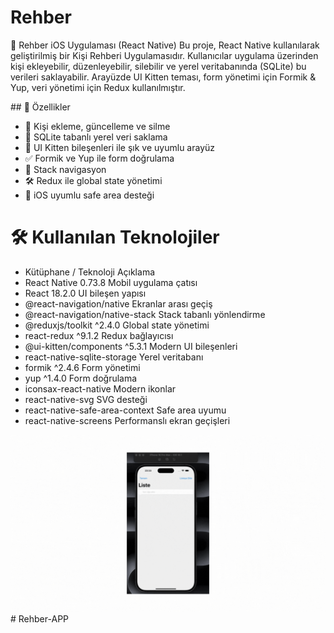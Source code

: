 # Rehber
📱 Rehber iOS Uygulaması (React Native)
Bu proje, React Native kullanılarak geliştirilmiş bir Kişi Rehberi Uygulamasıdır. Kullanıcılar uygulama üzerinden kişi ekleyebilir, düzenleyebilir, silebilir ve yerel veritabanında (SQLite) bu verileri saklayabilir. Arayüzde UI Kitten teması, form yönetimi için Formik & Yup, veri yönetimi için Redux kullanılmıştır.

## 🚀 Özellikler
- 👤 Kişi ekleme, güncelleme ve silme
- 📂 SQLite tabanlı yerel veri saklama
- 🎨 UI Kitten bileşenleri ile şık ve uyumlu arayüz
- ✅ Formik ve Yup ile form doğrulama
- 🧭 Stack navigasyon
- 🛠️ Redux ile global state yönetimi
- 📱 iOS uyumlu safe area desteği

# 🛠️ Kullanılan Teknolojiler
- Kütüphane / Teknoloji	Açıklama
- React Native 0.73.8	Mobil uygulama çatısı
- React 18.2.0	UI bileşen yapısı
- @react-navigation/native	Ekranlar arası geçiş
- @react-navigation/native-stack	Stack tabanlı yönlendirme
- @reduxjs/toolkit ^2.4.0	Global state yönetimi
- react-redux ^9.1.2	Redux bağlayıcısı
- @ui-kitten/components ^5.3.1	Modern UI bileşenleri
- react-native-sqlite-storage	Yerel veritabanı
- formik ^2.4.6	Form yönetimi
- yup ^1.4.0	Form doğrulama
- iconsax-react-native	Modern ikonlar
- react-native-svg	SVG desteği
- react-native-safe-area-context	Safe area uyumu
- react-native-screens	Performanslı ekran geçişleri

<img src='rehber.gif' /># Rehber-APP
